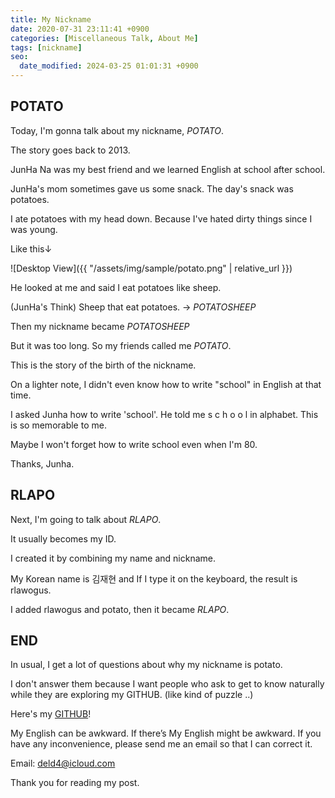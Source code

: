 ```yaml
---
title: My Nickname
date: 2020-07-31 23:11:41 +0900
categories: [Miscellaneous Talk, About Me]
tags: [nickname]
seo:
  date_modified: 2024-03-25 01:01:31 +0900
---
```


## POTATO

Today, I'm gonna talk about my nickname, *POTATO*.

The story goes back to 2013.

JunHa Na was my best friend and we learned English at school after school.

JunHa's mom sometimes gave us some snack. The day's snack was potatoes.

I ate potatoes with my head down. Because I've hated dirty things since I was young.

Like this↓

![Desktop View]({{ "/assets/img/sample/potato.png" | relative_url }})

He looked at me and said I eat potatoes like sheep. 

(JunHa's Think) Sheep that eat potatoes. -> *POTATOSHEEP*

Then my nickname became *POTATOSHEEP*

But it was too long. So my friends called me *POTATO*.

This is the story of the birth of the nickname.

On a lighter note, I didn't even know how to write "school" in English at that time.

I asked Junha how to write 'school'. He told me s c h o o l in alphabet. This is so memorable to me.

Maybe I won't forget how to write school even when I'm 80.

Thanks, Junha.


## RLAPO

Next, I'm going to talk about *RLAPO*.

It usually becomes my ID.

I created it by combining my name and nickname.

My Korean name is 김재현 and If I type it on the keyboard, the result is rlawogus.

I added rlawogus and potato, then it became *RLAPO*.


## END

In usual, I get a lot of questions about why my nickname is potato.

I don't answer them because I want people who ask to get to know naturally while they are exploring my GITHUB. (like kind of puzzle ..)

Here's my [GITHUB](https://github.com/rlapo213)!

My English can be awkward. If there’s My English might be awkward. If you have any inconvenience, please send me an email so that I can correct it.

Email: deld4@icloud.com

Thank you for reading my post.

